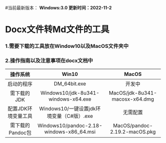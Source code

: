 #当前最新版本：
**Windows:3.0 更新时间：2022-11-2**


# Docx文件转Md文件的工具
### 1.需要下载的工具放在Window10以及MacOS文件夹中
### 2.操作指南以及注意事项在docx文档中

|操作系统|Win10|MacOS|
|:--:|:--:|:--:|
|启动的程序|DM_64bit.exe|开发中|
|需下载的JDK|Windows10/jdk-8u341-windows-x64.exe|MacOS/jdk-8u341-macosx-x64.dmg|
|配置JDK环境变量工具|Windows10/一键设置jdk环境变量（C#版）.exe|无需配置|
|需下载的Pandoc包|Windows10/pandoc-2.18-windows-x86_64.msi|MacOS/pandoc-2.19.2-macOS.pkg|
